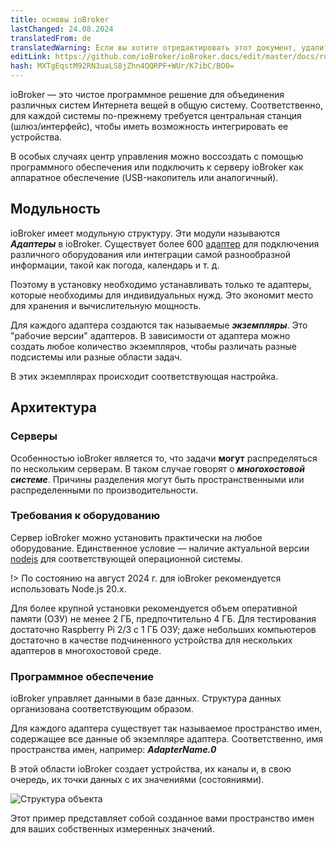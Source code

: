 ```yaml
---
title: основы ioBroker
lastChanged: 24.08.2024
translatedFrom: de
translatedWarning: Если вы хотите отредактировать этот документ, удалите поле «translationFrom», в противном случае этот документ будет снова автоматически переведен
editLink: https://github.com/ioBroker/ioBroker.docs/edit/master/docs/ru/basics/README.md
hash: MXTgEqstM92RN3uaLS8jZhn4QQRPF+WUr/K7ibC/BO0=
---
```

ioBroker — это чистое программное решение для объединения различных систем Интернета вещей в общую систему.
Соответственно, для каждой системы по-прежнему требуется центральная станция (шлюз/интерфейс), чтобы иметь возможность интегрировать ее устройства.

В особых случаях центр управления можно воссоздать с помощью программного обеспечения или подключить к серверу ioBroker как аппаратное обеспечение (USB-накопитель или аналогичный).

## Модульность
ioBroker имеет модульную структуру. Эти модули называются ***Адаптеры*** в ioBroker.
Существует более 600 [адаптер](http://download.iobroker.net/list.html) для подключения различного оборудования или интеграции самой разнообразной информации, такой как погода, календарь и т. д.

Поэтому в установку необходимо устанавливать только те адаптеры, которые необходимы для индивидуальных нужд.
Это экономит место для хранения и вычислительную мощность.

Для каждого адаптера создаются так называемые ***экземпляры***.
Это "рабочие версии" адаптеров.
В зависимости от адаптера можно создать любое количество экземпляров, чтобы различать разные подсистемы или разные области задач.

В этих экземплярах происходит соответствующая настройка.

## Архитектура
### Серверы
Особенностью ioBroker является то, что задачи **могут** распределяться по нескольким серверам.
В таком случае говорят о ***многохостовой системе***.
Причины разделения могут быть пространственными или распределенными по производительности.

### Требования к оборудованию
Сервер ioBroker можно установить практически на любое оборудование.
Единственное условие — наличие актуальной версии [nodejs](https://nodejs.org/en/download/) для соответствующей операционной системы.

!> По состоянию на август 2024 г. для ioBroker рекомендуется использовать Node.js 20.x.

Для более крупной установки рекомендуется объем оперативной памяти (ОЗУ) не менее 2 ГБ, предпочтительно 4 ГБ. Для тестирования достаточно Raspberry Pi 2/3 с 1 ГБ ОЗУ; даже небольших компьютеров достаточно в качестве подчиненного устройства для нескольких адаптеров в многохостовой среде.

### Программное обеспечение
ioBroker управляет данными в базе данных. Структура данных организована соответствующим образом.

Для каждого адаптера существует так называемое пространство имен, содержащее все данные об экземпляре адаптера.
Соответственно, имя пространства имен, например: ***AdapterName.0***

В этой области ioBroker создает устройства, их каналы и, в свою очередь, их точки данных с их значениями (состояниями).

![Структура объекта](../../de/admin/media/ADMIN_Objekte_status_tree.png)

Этот пример представляет собой созданное вами пространство имен для ваших собственных измеренных значений.

[Adapter]: http://download.iobroker.net/list.html

[nodejs]: https://nodejs.org